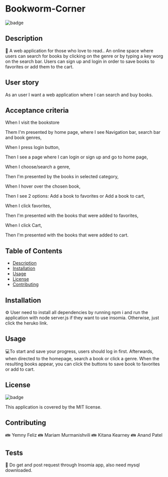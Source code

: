 # Bookworm-Corner

![badge](https://img.shields.io/badge/license-MIT-brightgreen)
<br />
  

## Description
📙 A web application for those who love to read..
An online space where users can search for books by clicking on the genre or by typing a key worg on the search bar.
Users can sign up and login in order to save books to favorites or add them to the cart.

## User story

As an user I want a web application where I can search and buy books.

## Acceptance criteria

When I visit the bookstore

Them I'm presented by home page, where I see Navigation bar, search bar and book genres,

When I press login button, 

Then I see a page where I can login or sign up and go to home page,

When I choose/search a genre,

Then I'm presented by the books in selected category,

When I hover over the chosen book,

Then I see 2 options: Add a book to favorites or Add a book to cart,

When I click favorites,

Then I'm presented with the books that were added to favorites,

When I click Cart, 

Then I'm presented with the books that were added to cart. 

## Table of Contents
- [Description](#description)
- [Installation](#installation)
- [Usage](#usage)
- [License](#license)
- [Contributing](#contributing)

## Installation
⚙️ User need to install all dependencies by running npm i and run the application with node server.js if they want to use insomia. Otherwise, just click the heruko link.

## Usage
💻To start and save your progress, users should log in first. Afterwards, when directed to the homepage, search a book or click a genre. When the resulting books appear, you can click the buttons to save book to favorites or add to cart.

## License

![badge](https://img.shields.io/badge/license-MIT-brightgreen)
<br />

This application is covered by the MIT license. 

## Contributing
👪 Yemny Feliz
👪 Mariam Murmanishvili
👪 Kitana Kearney
👪 Anand Patel

## Tests
📝 Do get and post request through Insomia app, also need mysql downloaded.
